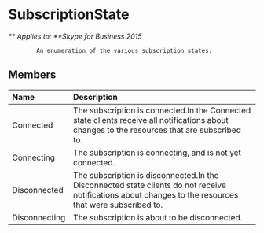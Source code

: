 
# SubscriptionState


_** Applies to: **Skype for Business 2015_

            An enumeration of the various subscription states.
            
## Members



|**Name**|**Description**|
|:-----|:-----|
|Connected|The subscription is connected.In the Connected state clients receive all notifications about changes to the resources that are subscribed to.|
|Connecting|The subscription is connecting, and is not yet connected.|
|Disconnected|The subscription is disconnected.In the Disconnected state clients do not receive notifications about changes to the resources that were subscribed to.|
|Disconnecting|The subscription is about to be disconnected.|
